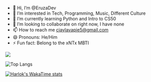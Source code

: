 - 👋 Hi, I’m @EruzaDev
- 👀 I’m interested in Tech, Programming, Music, Different Culture
- 🌱 I’m currently learning Python and Intro to CS50
- 💞️ I’m looking to collaborate on right now, I have none
- 📫 How to reach me cjaylavapie5@gmail.com
- 😄 Pronouns: He/Him
- ⚡ Fun fact: Belong to the xNTx MBTI 

<!---
EruzaDev/EruzaDev is a ✨ special ✨ repository because its `README.md` (this file) appears on your GitHub profile.
You can click the Preview link to take a look at your changes.
--->
<picture>
  <source
    srcset="https://github-readme-stats.vercel.app/api?username=EruzaDev&show_icons=true&theme=radical"
    media="(prefers-color-scheme: dark)"
  />
  <source
    srcset="https://github-readme-stats.vercel.app/api?username=EruzaDev&show_icons=true"
    media="(prefers-color-scheme: light), (prefers-color-scheme: no-preference)"
  />
  <img src="https://github-readme-stats.vercel.app/api?username=EruzaDev&show_icons=true" />
</picture>


![Top Langs](https://github-readme-stats.vercel.app/api/top-langs/?username=EruzaDev&layout=compact&theme=radical)

[![Harlok's WakaTime stats](https://github-readme-stats.vercel.app/api/wakatime?username=EruzaDev&theme=radical)](https://github.com/EruzaDev/github-readme-stats)
